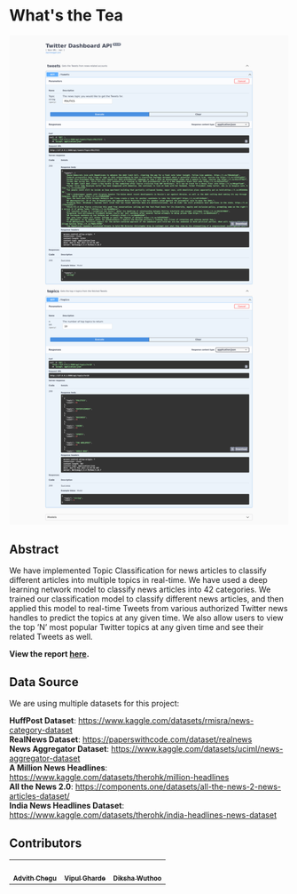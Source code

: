 # What's the Tea
![Web Application](deep_learning_clustering/deliverables/app.png)

## Abstract
We have implemented Topic Classification for news articles to classify different articles into multiple topics in real-time. We have used a deep learning network model to classify news articles into 42 categories. We trained our classification model to classify different news articles, and then applied this model to real-time Tweets from various authorized Twitter news handles to predict the topics at any given time. We also allow users to view the top ’N’ most popular Twitter topics at any given time and see their related Tweets as well.

**View the report [here](https://github.com/advil64/whats-the-tea/blob/main/whats_the_tea/deep_learning_clustering/deliverables/What_s_the_Tea__Topic_Classification_of_News_Articles_Deep_Learning.pdf).**

## Data Source
We are using multiple datasets for this project:

**HuffPost Dataset**: https://www.kaggle.com/datasets/rmisra/news-category-dataset \
**RealNews Dataset**: https://paperswithcode.com/dataset/realnews \
**News Aggregator Dataset**: https://www.kaggle.com/datasets/uciml/news-aggregator-dataset \
**A Million News Headlines**: https://www.kaggle.com/datasets/therohk/million-headlines \
**All the News 2.0**: https://components.one/datasets/all-the-news-2-news-articles-dataset/ \
**India News Headlines Dataset**: https://www.kaggle.com/datasets/therohk/india-headlines-news-dataset

## Contributors
<table>
  <tr>
    <td align="center"><a href="https://github.com/advil64"><img src="https://avatars.githubusercontent.com/u/15657337?v=4" width="100px;" alt=""/><br /><sub><b>Advith Chegu</b></sub></a></td>
    <td align="center"><a href="https://github.com/Vipul97"><img src="https://avatars.githubusercontent.com/u/16150834?v=4" width="100px;" alt=""/><br /><sub><b>Vipul Gharde</b></sub></a><br /></td>
    <td align="center"><a href="https://github.com/dikshawuthoo"><img src="https://avatars.githubusercontent.com/u/92066985?v=4" width="100px;" alt=""/><br /><sub><b>Diksha Wuthoo</b></sub></a><br /></td>
  </tr>
</table>
